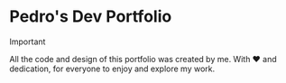 # Pedro's Dev Portfolio

> [!IMPORTANT]
> All the code and design of this portfolio was created by me. With ❤️ and dedication, for everyone to enjoy and explore my work.
